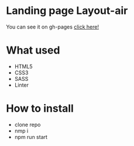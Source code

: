 # Landing page Layout-air

You can see it on gh-pages [click here!](https://sashapylypyuk.github.io/layout_dia/ "click here!")

# What used
- HTML5
- CSS3
- SASS
- Linter

# How to install
  - clone repo
  - nmp i
  - npm run start
